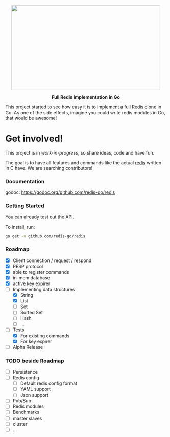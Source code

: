<p align="center">
<img
    src="https://redislabs.com/wp-content/uploads/2018/03/golang-redis.jpg"
    width="466" height="265" border="0">
<br>
</p>

<p align="center"><b>Full Redis implementation in Go</b></p>

This project started to see how easy it is to implement a full Redis clone in Go.
As one of the side effects, imagine you could write redis modules in Go, that would be awesome!

# Get involved!
This project is in *work-in-progress*, so share ideas, code and have fun.

The goal is to have all features and commands like the actual [redis](https://github.com/antirez/redis) written in C have.
We are searching contributors!


### Documentation

godoc: https://godoc.org/github.com/redis-go/redis

### Getting Started

You can already test out the API.

To install, run:
```bash
go get -u github.com/redis-go/redis
```


### Roadmap
- [x] Client connection / request / respond
- [x] RESP protocol
- [x] able to register commands
- [x] in-mem database
- [x] active key expirer
- [ ] Implementing data structures
  - [x] String
  - [x] List
  - [ ] Set
  - [ ] Sorted Set
  - [ ] Hash
  - [ ] ...
- [ ] Tests
  - [x] For existing commands
  - [x] For key expirer
- [ ] Alpha Release

### TODO beside Roadmap
- [ ] Persistence
- [ ] Redis config
  - [ ] Default redis config format
  - [ ] YAML support
  - [ ] Json support
- [ ] Pub/Sub
- [ ] Redis modules
- [ ] Benchmarks
- [ ] master slaves
- [ ] cluster
- [ ] ...